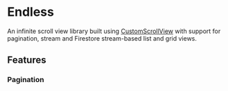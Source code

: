 # Endless

An infinite scroll view library built using [CustomScrollView](https://api.flutter.dev/flutter/widgets/CustomScrollView-class.html) with support for pagination, stream and Firestore stream-based list and grid views.

## Features

### Pagination

